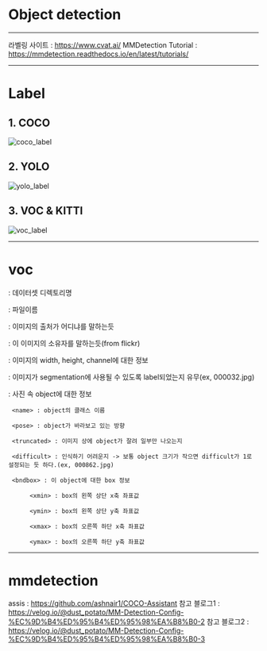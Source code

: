 # Object detection

<hr>

라벨링 사이트 : https://www.cvat.ai/
MMDetection Tutorial : https://mmdetection.readthedocs.io/en/latest/tutorials/

<hr>

# Label

## 1. COCO
![coco_label](https://user-images.githubusercontent.com/48282708/215417470-e9c0987b-9335-4eba-bc68-219de0955923.png)

## 2. YOLO
![yolo_label](https://user-images.githubusercontent.com/48282708/215417593-75a3bfa5-e9f1-4bed-851f-0d23470a2091.png)

## 3. VOC & KITTI
![voc_label](https://user-images.githubusercontent.com/48282708/215417597-31b52029-f700-4fa8-a54b-c4a8a1236df0.png)


<hr>

# voc

<folder> : 데이터셋 디렉토리명

<filename> : 파일이름

<source> : 이미지의 출처가 어디냐를 말하는듯

<owner> : 이 이미지의 소유자를 말하는듯(from flickr)

<size> : 이미지의 width, height, channel에 대한 정보

<segmented> : 이미지가 segmentation에 사용될 수 있도록 label되었는지 유무(ex, 000032.jpg)

<object> : 사진 속 object에 대한 정보

     <name> : object의 클래스 이름

     <pose> : object가 바라보고 있는 방향

     <truncated> : 이미지 상에 object가 잘려 일부만 나오는지

     <difficult> : 인식하기 어려운지 -> 보통 object 크기가 작으면 difficult가 1로 설정되는 듯 하다.(ex, 000862.jpg)

     <bndbox> : 이 object에 대한 box 정보

          <xmin> : box의 왼쪽 상단 x축 좌표값

          <ymin> : box의 왼쪽 상단 y축 좌표값

          <xmax> : box의 오른쪽 하단 x축 좌표값

          <ymax> : box의 오른쪽 하단 y축 좌표값

<hr>

# mmdetection
assis : https://github.com/ashnair1/COCO-Assistant
참고 블로그1 : https://velog.io/@dust_potato/MM-Detection-Config-%EC%9D%B4%ED%95%B4%ED%95%98%EA%B8%B0-2
참고 블로그2 : https://velog.io/@dust_potato/MM-Detection-Config-%EC%9D%B4%ED%95%B4%ED%95%98%EA%B8%B0-3
